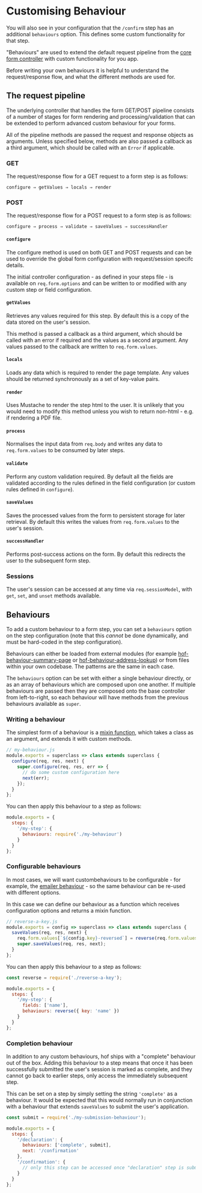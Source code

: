# Customising Behaviour

You will also see in your configuration that the `/confirm` step has an additional `behaviours` option. This defines some custom functionality for that step.

"Behaviours" are used to extend the default request pipeline from the [core form controller](https://github.com/ukhomeofficeforms/hof-form-controller) with custom functionality for you app.

Before writing your own behaviours it is helpful to understand the request/response flow, and what the different methods are used for.

## The request pipeline

The underlying controller that handles the form GET/POST pipeline consists of a number of stages for form rendering and processing/validation that can be extended to perform advanced custom behaviour for your forms.

All of the pipeline methods are passed the request and response objects as arguments. Unless specified below, methods are also passed a callback as a third argument, which should be called with an `Error` if applicable.

### GET

The request/response flow for a GET request to a form step is as follows:

```
configure ⇒ getValues ⇒ locals ⇒ render
```

### POST

The request/response flow for a POST request to a form step is as follows:

```
configure ⇒ process ⇒ validate ⇒ saveValues ⇒ successHandler
```

#### `configure`

The configure method is used on both GET and POST requests and can be used to override the global form configuration with request/session specifc details.

The initial controller configuration - as defined in your steps file - is available on `req.form.options` and can be written to or modified with any custom step or field configuration.

#### `getValues`

Retrieves any values required for this step. By default this is a copy of the data stored on the user's session.

This method is passed a callback as a third argument, which should be called with an error if required and the values as a second argument. Any values passed to the callback are written to `req.form.values`.

#### `locals`

Loads any data which is required to render the page template. Any values should be returned synchronously as a set of key-value pairs.

#### `render`

Uses Mustache to render the step html to the user. It is unlikely that you would need to modify this method unless you wish to return non-html - e.g. if rendering a PDF file.

#### `process`

Normalises the input data from `req.body` and writes any data to `req.form.values` to be consumed by later steps.

#### `validate`

Perform any custom validation required. By default all the fields are validated according to the rules defined in the field configuration (or custom rules defined in `configure`).

#### `saveValues`

Saves the processed values from the form to persistent storage for later retrieval. By default this writes the values from `req.form.values` to the user's session.

#### `successHandler`

Performs post-success actions on the form. By default this redirects the user to the subsequent form step.

### Sessions

The user's session can be accessed at any time via `req.sessionModel`, with `get`, `set`, and `unset` methods available.

## Behaviours

To add a custom behaviour to a form step, you can set a `behaviours` option on the step configuration (note that this *cannot* be done dynamically, and must be hard-coded in the step configuration).

Behaviours can either be loaded from external modules (for example [hof-behaviour-summary-page](https://github.com/UKHomeOfficeForms/hof-behaviour-summary-page) or [hof-behaviour-address-lookup](https://github.com/UKHomeOfficeForms/hof-behaviour-address-lookup)) or from files within your own codebase. The patterns are the same in each case.

The `behaviours` option can be set with either a single behaviour directly, or as an array of behaviours which are composed upon one another. If multiple behaviours are passed then they are composed onto the base controller from left-to-right, so each behaviour will have methods from the previous behaviours available as `super`.

### Writing a behaviour

The simplest form of a behaviour is a [mixin function](https://www.npmjs.com/package/mixwith#define-a-mixin), which takes a class as an argument, and extends it with custom methods.

```js
// my-behaviour.js
module.exports = superclass => class extends superclass {
  configure(req, res, next) {
    super.configure(req, res, err => {
      // do some custom configuration here
      next(err);
    });
  }
};
```

You can then apply this behaviour to a step as follows:

```js
module.exports = {
  steps: {
    '/my-step': {
      behaviours: require('./my-behaviour')
    }
  }
};
```

### Configurable behaviours

In most cases, we will want custombehaviours to be configurable - for example, the [emailer behaviour](https://github.com/UKHomeOfficeForms/hof-behaviour-emailer) - so the same behaviour can be re-used with different options.

In this case we can define our behaviour as a function which receives configuration options and returns a mixin function.

```js
// reverse-a-key.js
module.exports = config => superclass => class extends superclass {
  saveValues(req, res, next) {
    req.form.values[`${config.key}-reversed`] = reverse(req.form.values[config.key]);
    super.saveValues(req, res, next);
  }
};
```

You can then apply this behaviour to a step as follows:

```js
const reverse = require('./reverse-a-key');

module.exports = {
  steps: {
    '/my-step': {
      fields: ['name'],
      behaviours: reverse({ key: 'name' })
    }
  }
};
```

### Completion behaviour

In addition to any custom behaviours, hof ships with a "complete" behaviour out of the box. Adding this behaviour to a step means that once it has been successfully submitted the user's session is marked as complete, and they cannot go back to earlier steps, only access the immediately subsequent step.

This can be set on a step by simply setting the string `'complete'` as a behaviour. It would be expected that this would normally run in conjunction with a behaviour that extends `saveValues` to submit the user's application.

```js
const submit = require('./my-submission-behaviour');

module.exports = {
  steps: {
    '/declaration': {
      behaviours: ['complete', submit],
      next: '/confirmation'
    },
    '/confirmation': {
      // only this step can be accessed once "declaration" step is submitted
    }
  }
};
```

